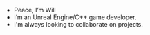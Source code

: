- Peace, I’m Will
- I’m an Unreal Engine/C++ game developer.
- I'm always looking to collaborate on projects.
